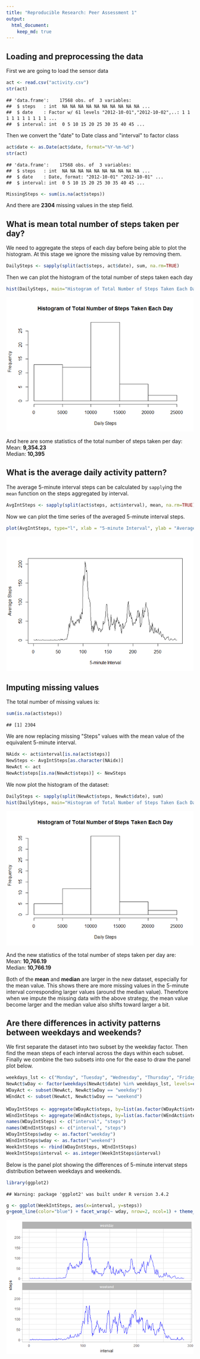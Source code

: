 ```yaml
---
title: "Reproducible Research: Peer Assessment 1"
output: 
  html_document:
    keep_md: true
---
```



## Loading and preprocessing the data
First we are going to load the sensor data

```r
act <- read.csv("activity.csv")
str(act)
```

```
## 'data.frame':	17568 obs. of  3 variables:
##  $ steps   : int  NA NA NA NA NA NA NA NA NA NA ...
##  $ date    : Factor w/ 61 levels "2012-10-01","2012-10-02",..: 1 1 1 1 1 1 1 1 1 1 ...
##  $ interval: int  0 5 10 15 20 25 30 35 40 45 ...
```
Then we convert the "date" to Date class and "interval" to factor class

```r
act$date <- as.Date(act$date, format="%Y-%m-%d")
str(act)
```

```
## 'data.frame':	17568 obs. of  3 variables:
##  $ steps   : int  NA NA NA NA NA NA NA NA NA NA ...
##  $ date    : Date, format: "2012-10-01" "2012-10-01" ...
##  $ interval: int  0 5 10 15 20 25 30 35 40 45 ...
```

```r
MissingSteps <- sum(is.na(act$steps))
```
And there are **2304** missing values in the step field.

## What is mean total number of steps taken per day?
We need to aggregate the steps of each day before being able to plot the histogram.  At this stage we ignore the missing value by removing them.

```r
DailySteps <- sapply(split(act$steps, act$date), sum, na.rm=TRUE)
```

Then we can plot the histogram of the total number of steps taken each day

```r
hist(DailySteps, main="Histogram of Total Number of Steps Taken Each Day", xlab = "Daily Steps")
```

![](PA1_template_files/figure-html/unnamed-chunk-4-1.png)<!-- -->

And here are some statistics of the total number of steps taken per day:  
Mean: **9,354.23**  
Median: **10,395**


## What is the average daily activity pattern?
The average 5-minute interval steps can be calculated by `sapply`ing the `mean` function on the steps aggregated by interval.

```r
AvgIntSteps <- sapply(split(act$steps, act$interval), mean, na.rm=TRUE)
```

Now we can plot the time series of the averaged 5-minute interval steps.

```r
plot(AvgIntSteps, type="l", xlab = "5-minute Interval", ylab = "Average Steps")
```

![](PA1_template_files/figure-html/unnamed-chunk-7-1.png)<!-- -->


## Imputing missing values
The total number of missing values is:

```r
sum(is.na(act$steps))
```

```
## [1] 2304
```

We are now replacing missing "Steps" values with the mean value of the equivalent 5-minute interval.

```r
NAidx <- act$interval[is.na(act$steps)]
NewSteps <- AvgIntSteps[as.character(NAidx)]
NewAct <- act
NewAct$steps[is.na(NewAct$steps)] <- NewSteps
```
We now plot the histogram of the dataset:

```r
DailySteps <- sapply(split(NewAct$steps, NewAct$date), sum)
hist(DailySteps, main="Histogram of Total Number of Steps Taken Each Day", xlab = "Daily Steps")
```

![](PA1_template_files/figure-html/unnamed-chunk-10-1.png)<!-- -->

And the new statistics of the total number of steps taken per day are:  
Mean: **10,766.19**  
Median: **10,766.19**  

Both of the **mean** and **median** are larger in the new dataset, especially for the mean value.  This shows there are more missing values in the 5-minute interval corresponding larger values (around the median value).  Therefore when we impute the missing data with the above strategy, the mean value become larger and the median value also shifts toward larger a bit.


## Are there differences in activity patterns between weekdays and weekends?
We first separate the dataset into two subset by the weekday factor.  Then find the mean steps of each interval across the days within each subset.  Finally we combine the two subsets into one for the ease to draw the panel plot below.

```r
weekdays_lst <- c("Monday", "Tuesday", "Wednesday", "Thursday", "Friday")
NewAct$wDay <- factor(weekdays(NewAct$date) %in% weekdays_lst, levels=c(TRUE, FALSE), labels=c("weekday", "weekend"))
WDayAct <- subset(NewAct, NewAct$wDay == "weekday")
WEndAct <- subset(NewAct, NewAct$wDay == "weekend")

WDayIntSteps <- aggregate(WDayAct$steps, by=list(as.factor(WDayAct$interval)), FUN=mean)
WEndIntSteps <- aggregate(WEndAct$steps, by=list(as.factor(WEndAct$interval)), FUN=mean)
names(WDayIntSteps) <- c("interval", "steps")
names(WEndIntSteps) <- c("interval", "steps")
WDayIntSteps$wday <- as.factor("weekday")
WEndIntSteps$wday <- as.factor("weekend")
WeekIntSteps <- rbind(WDayIntSteps, WEndIntSteps)
WeekIntSteps$interval <- as.integer(WeekIntSteps$interval)
```

Below is the panel plot showing the differences of 5-minute intervat steps distribution between weekdays and weekends.

```r
library(ggplot2)
```

```
## Warning: package 'ggplot2' was built under R version 3.4.2
```

```r
g <- ggplot(WeekIntSteps, aes(x=interval, y=steps))
g+geom_line(color="blue") + facet_wrap(~ wday, nrow=2, ncol=1) + theme_light()
```

![](PA1_template_files/figure-html/unnamed-chunk-13-1.png)<!-- -->







